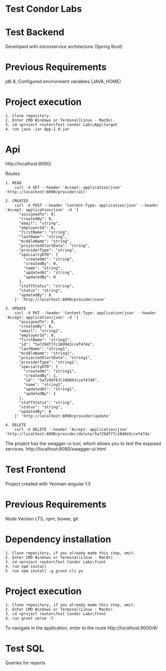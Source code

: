 # Test Condor Labs

# Test Backend
Developed with microservice architecture (Spring Boot)

# Previous Requirements
jdk 8, Configured environment variables (JAVA_HOME)

# Project execution
	1. Clone repository.
	2. Enter CMD Windows or Terminal(Linux - MacOs).
	3. cd <project route>\Test Condor Labs\App\target
	4. run java -jar App-1.0.jar

# Api

http://localhost:8090/

Routes
	
	1. READ
		curl -X GET --header 'Accept: application/json' 'http://localhost:8090/provider/all'
	
	2. CREATED
		curl -X POST --header 'Content-Type: application/json' --header 'Accept: application/json' -d '{
		  "assignedTo": 0,
		  "createdBy": 0,
		  "email": "string",
		  "employerId": 0,
		  "firstName": "string",
		  "lastName": "string",
		  "middleName": "string",
		  "projectedStartDate": "string",
		  "providerType": "string",
		  "specialtyDTO": {
			"createdAt": "string",
			"createdBy": 0,
			"name": "string",
			"updatedAt": "string",
			"updatedBy": 0
		  },
		  "staffStatus": "string",
		  "status": "string",
		  "updatedBy": 0
		}' 'http://localhost:8090/provider/save'
		
	3. UPDATE
		curl -X PUT --header 'Content-Type: application/json' --header 'Accept: application/json' -d '{
		  "assignedTo": 0,
		  "createdBy": 0,
		  "email": "string1",
		  "employerId": 0,
		  "firstName": "string1",
		  "id": "5a729df77c18d043ccef474a",
		  "lastName": "string1",
		  "middleName": "string1",
		  "projectedStartDate": "string1",
		  "providerType": "string1",
		  "specialtyDTO": {
			"createdAt": "string1",
			"createdBy": 1,
			"id": "5a729df67c18d043ccef4749",
			"name": "string1",
			"updatedAt": "string1",
			"updatedBy": 1
		  },
		  "staffStatus": "string",
		  "status": "string",
		  "updatedBy": 0
		}' 'http://localhost:8090/provider/update'
	
	4. DELETE
		curl -X DELETE --header 'Accept: application/json' 'http://localhost:8090/provider/delete/5a729df77c18d043ccef474a'
	

The project has the swagger-ui tool, which allows you to test the exposed services.
http://localhost:8090/swagger-ui.html

# Test Frontend

Project created with Yeoman-angular 1.5

# Previous Requirements

Node Version LTS, npm, bower, git

# Dependency installation
	
	1. Clone repository, if you already made this step, omit.
	2. Enter CMD Windows or Terminal(Linux - MacOs).
	3. cd <project route>\Test Condor Labs\front
	4. run npm install
	5  run npm install -g grunt-cli yo 

# Project execution
	
	1. Clone repository, if you already made this step, omit.
	2. Enter CMD Windows or Terminal(Linux - MacOs).
	3. cd <project route>\Test Condor Labs\front
	4. run grunt serve -f
	
To navigate in the application, enter to the route http://localhost:9000/#/

# Test SQL

Queries for reports

